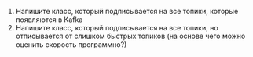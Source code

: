 1. Напишите класс, который подписывается на все топики, которые появляются в Kafka
2. Напишите класс, который подписывается на все топики, но отписывается от слишком быстрых топиков \(на основе чего можно оценить скорость программно?\)



